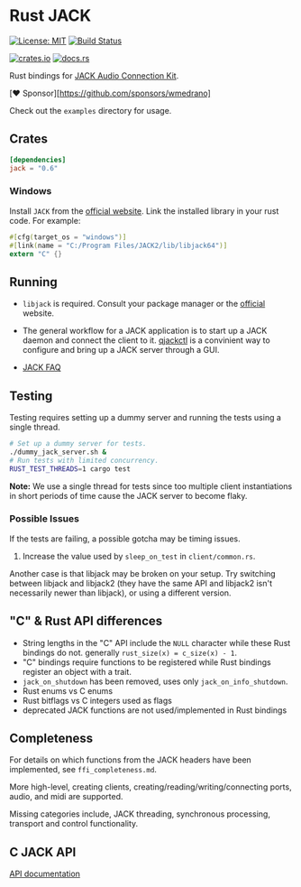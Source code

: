 # Rust JACK

[![License: MIT](https://img.shields.io/badge/License-MIT-yellow.svg)](https://opensource.org/licenses/MIT)
[![Build Status](https://github.com/RustAudio/rust-jack/workflows/Rust/badge.svg)](https://github.com/RustAudio/rust-jack/actions)

[![crates.io](https://img.shields.io/crates/v/jack.svg)](https://crates.io/crates/jack)
[![docs.rs](https://docs.rs/jack/badge.svg)](https://docs.rs/jack)

Rust bindings for [JACK Audio Connection Kit](https://www.jackaudio.org).

[:heart: Sponsor][https://github.com/sponsors/wmedrano]

Check out the `examples` directory for usage.

## Crates

```toml
[dependencies]
jack = "0.6"
```

### Windows

Install `JACK` from the [official website](http://www.jackaudio.org/downloads/).
Link the installed library in your rust code. For example:

```rust
#[cfg(target_os = "windows")]
#[link(name = "C:/Program Files/JACK2/lib/libjack64")]
extern "C" {}
```

## Running

* `libjack` is required. Consult your package manager or the [official](http://www.jackaudio.org/downloads/) website.

* The general workflow for a JACK application is to start up a JACK daemon and connect the client to it. [qjackctl](http://qjackctl.sourceforge.net/) is a convinient way to configure and bring up a JACK server through a GUI.

* [JACK FAQ](http://www.jackaudio.org/faq/)

## Testing

Testing requires setting up a dummy server and running the tests using a single
thread.

```bash
# Set up a dummy server for tests.
./dummy_jack_server.sh &
# Run tests with limited concurrency.
RUST_TEST_THREADS=1 cargo test
```

**Note:** We use a single thread for tests since too multiple client
instantiations in short periods of time cause the JACK server to become flaky.

### Possible Issues

If the tests are failing, a possible gotcha may be timing issues.

1. Increase the value used by `sleep_on_test` in `client/common.rs`.

Another case is that libjack may be broken on your setup.  Try switching between
libjack and libjack2 (they have the same API and libjack2 isn't necessarily
newer than libjack), or using a different version.

## "C" & Rust API differences

* String lengths in the "C" API include the `NULL` character while these Rust
  bindings do not. generally `rust_size(x) = c_size(x) - 1`.
* "C" bindings require functions to be registered while Rust bindings register
  an object with a trait.
* `jack_on_shutdown` has been removed, uses only `jack_on_info_shutdown`.
* Rust enums vs C enums
* Rust bitflags vs C integers used as flags
* deprecated JACK functions are not used/implemented in Rust bindings

## Completeness

For details on which functions from the JACK headers have been implemented, see `ffi_completeness.md`.

More high-level, creating clients, creating/reading/writing/connecting ports, audio, and midi are supported.

Missing categories include, JACK threading, synchronous processing, transport and control functionality.

## C JACK API

[API documentation](https://jackaudio.org/api/)
